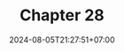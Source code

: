 ---
weight: 4000
title: "Chapter 28"
description: "Algorithms"
icon: "article"
date: "2024-08-05T21:27:51+07:00"
lastmod: "2024-08-05T21:27:51+07:00"
draft: true
toc: true
---